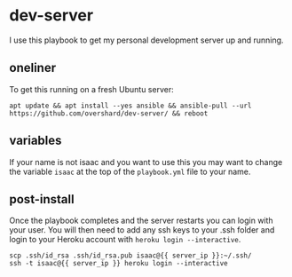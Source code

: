 # dev-server

I use this playbook to get my personal development server up and running.

## oneliner

To get this running on a fresh Ubuntu server:

    apt update && apt install --yes ansible && ansible-pull --url https://github.com/overshard/dev-server/ && reboot

## variables

If your name is not isaac and you want to use this you may want to change the
variable `isaac` at the top of the `playbook.yml` file to your name.

## post-install

Once the playbook completes and the server restarts you can login with your
user. You will then need to add any ssh keys to your .ssh folder and login to
your Heroku account with `heroku login --interactive`.

    scp .ssh/id_rsa .ssh/id_rsa.pub isaac@{{ server_ip }}:~/.ssh/
    ssh -t isaac@{{ server_ip }} heroku login --interactive

